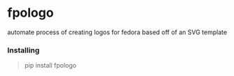 # fpologo
automate process of creating logos for fedora based off of an SVG template



### Installing

> pip install fpologo
